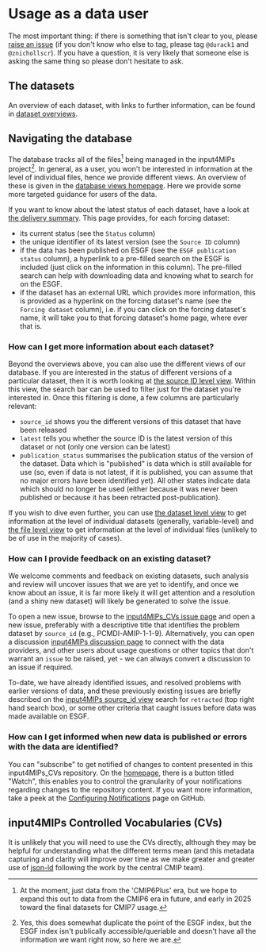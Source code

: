 # Usage as a data user

The most important thing:
if there is something that isn't clear to you,
please [raise an issue](https://github.com/PCMDI/input4MIPs_CVs/issues/new)
(if you don't know who else to tag, please tag `@durack1` and `@znichollscr`).
If you have a question, it is very likely that someone else is asking the same thing
so please don't hesitate to ask.

## The datasets

An overview of each dataset, with links to further information,
can be found in [dataset overviews](../dataset-overviews/index.md).

## Navigating the database

The database tracks all of the files[^1] being managed in the input4MIPs project[^2].
In general, as a user, you won't be interested in information at the level of individual files,
hence we provide different views.
An overview of these is given in the
[database views homepage](../database-views/index.md).
Here we provide some more targeted guidance for users of the data.

[^1]: At the moment, just data from the 'CMIP6Plus' era, but we hope to expand this out to data from the CMIP6 era in future, and early in 2025 toward the final datasets for CMIP7 usage.
[^2]: Yes, this does somewhat duplicate the point of the ESGF index, but the ESGF index isn't publically accessible/queriable and doesn't have all the information we want right now, so here we are.

If you want to know about the latest status of each dataset,
have a look at [the delivery summary](../database-views/input4MIPs_delivery-summary_CMIP6Plus.html).
This page provides, for each forcing dataset:

- its current status (see the `Status` column)
- the unique identifier of its latest version (see the `Source ID` column)
- if the data has been published on ESGF (see the `ESGF publication status` column), 
  a hyperlink to a pre-filled search on the ESGF is included 
  (just click on the information in this column).
  The pre-filled search can help with downloading data and knowing what to search for on the ESGF.
- if the dataset has an external URL which provides more information,
  this is provided as a hyperlink on the forcing dataset's name
  (see the `Forcing dataset` column),
  i.e. if you can click on the forcing dataset's name,
  it will take you to that forcing dataset's home page, where ever that is.

### How can I get more information about each dataset?

Beyond the overviews above, you can also use the different views of our database.
If you are interested in the status of different versions of a particular dataset,
then it is worth looking at [the source ID level view](../database-views/input4MIPs_source-id_CMIP6Plus.html).
Within this view, the search bar can be used to filter just for the dataset you're interested in.
Once this filtering is done, a few columns are particularly relevant:

- `source_id` shows you the different versions of this dataset that have been released
- `latest` tells you whether the source ID is the latest version of this dataset or not
  (only one version can be latest)
- `publication_status` summarises the publication status of the version of the dataset.
  Data which is "published" is data which is still available for use
  (so, even if data is not latest, if it is published, 
  you can assume that no major errors have been identified yet).
  All other states indicate data which should no longer be used
  (either because it was never been published or because it has been retracted post-publication).

If you wish to dive even further, you can use
[the dataset level view](../database-views/input4MIPs_datasets_CMIP6Plus.html)
to get information at the level of individual datasets (generally, variable-level)
and [the file level view](../database-views/input4MIPs_files_CMIP6Plus.html)
to get information at the level of individual files (unlikely to be of use in the majority of cases).

### How can I provide feedback on an existing dataset?

We welcome comments and feedback on existing datasets, such analysis and review will uncover issues
that we are yet to identify, and once we know about an issue, it is far more likely it will get
attention and a resolution (and a shiny new dataset) will likely be generated to solve the issue.

To open a new issue, browse to the [input4MIPs_CVs issue page](https://github.com/PCMDI/input4MIPs_CVs/issues)
and open a new issue, preferably with a descriptive title that identifies the problem dataset by `source_id`
(e.g., PCMDI-AMIP-1-1-9). Alternatively, you can open a discussion [input4MIPs discussion page](https://github.com/PCMDI/input4MIPs_CVs/discussions)
to connect with the data providers, and other users about usage questions or other topics that don't warrant
an `issue` to be raised, yet - we can always convert a discussion to an issue if required.

To-date, we have already identified issues, and resolved problems with earlier versions of data,
and these previously existing issues are briefly described on the [input4MIPs source_id view](https://input4mips-cvs.readthedocs.io/en/latest/database-views/input4MIPs_source-id_CMIP6Plus.html)
search for `retracted` (top right hand search box), or some other criteria that caught issues
before data was made available on ESGF.

### How can I get informed when new data is published or errors with the data are identified?

You can "subscribe" to get notified of changes to content presented in this input4MIPs_CVs repository.
On the [homepage](https://github.com/PCMDI/input4MIPs_CVs/), there is a button titled "Watch", this
enables you to control the granularity of your notifications regarding changes to the repository
content. If you want more information, take a peek at the [Configuring Notifications](https://docs.github.com/en/account-and-profile/managing-subscriptions-and-notifications-on-github/setting-up-notifications/configuring-notifications)
page on GitHub.

## input4MIPs Controlled Vocabularies (CVs)

It is unlikely that you will need to use the CVs directly,
although they may be helpful for understanding what the different terms mean
(and this metadata capturing and clarity will improve over time 
as we make greater and greater use of 
[json-ld](https://json-ld.org/) following the work by the central CMIP team).
